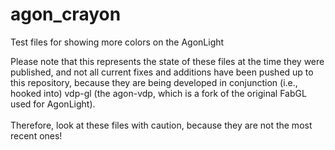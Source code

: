 # agon_crayon
Test files for showing more colors on the AgonLight

Please note that this represents the state of these files at the time they were published,
and not all current fixes and additions have been pushed up to this repository, because
they are being developed in conjunction (i.e., hooked into) vdp-gl (the agon-vdp, which is
a fork of the original FabGL used for AgonLight).
<br><br>
Therefore, look at these files with caution, because they are not the most recent ones!

